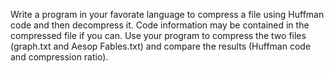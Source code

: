 Write a program in your favorate language to compress a file using Huffman
code and then decompress it. Code information may be contained in the compressed file if you can. Use your program to compress the two files (graph.txt
and Aesop Fables.txt) and compare the results (Huffman code and compression
ratio).